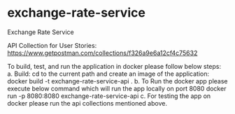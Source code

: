 # exchange-rate-service
Exchange Rate Service

API Collection for User Stories: https://www.getpostman.com/collections/f326a9e6a12cf4c75632

To build, test, and run the application in docker please follow below steps:
  a. Build: cd to the current path and create an image of the application:
     docker build -t exchange-rate-service-api .
  b. To Run the docker app please execute below command which will run the app locally on port 8080
     docker run -p 8080:8080 exchange-rate-service-api
  c. For testing the app on docker please run the api collections mentioned above. 
